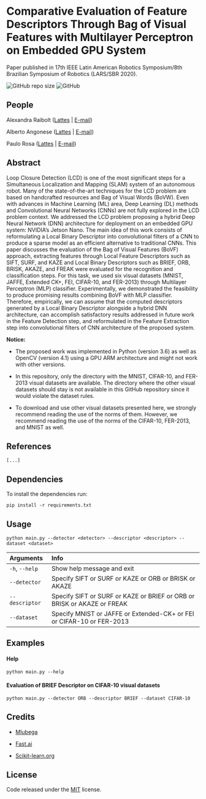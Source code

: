 # Comparative Evaluation of Feature Descriptors Through Bag of Visual Features with Multilayer Perceptron on Embedded GPU System

Paper published in 17th IEEE Latin American Robotics Symposium/8th Brazilian Symposium of Robotics (LARS/SBR 2020).

![GitHub repo size](https://img.shields.io/github/repo-size/whoisraibolt/BoVF-with-MLP-Classifier)
![GitHub](https://img.shields.io/github/license/whoisraibolt/BoVF-with-MLP-Classifier)

## People

Alexandra Raibolt   ([Lattes](http://lattes.cnpq.br/4144500977095845 "Lattes") | [E-mail](mailto:raibolt@ime.eb.br "E-mail"))

Alberto Angonese    ([Lattes](http://lattes.cnpq.br/8039229243803003 "Lattes") | [E-mail](mailto:aangonese@faeterj-petropolis.edu.br "E-mail"))

Paulo Rosa          ([Lattes](http://lattes.cnpq.br/1512717941866097 "Lattes") | [E-mail](mailto:rpaulo@ime.eb.br "E-mail"))

## Abstract

Loop Closure Detection (LCD) is one of the most significant steps for a Simultaneous Localization and Mapping (SLAM) system of an autonomous robot. Many of the state-of-the-art techniques for the LCD problem are based on handcrafted resources and Bag of Visual Words (BoVW). Even with advances in Machine Learning (ML) area, Deep Learning (DL) methods and Convolutional Neural Networks (CNNs) are not fully explored in the LCD problem context. We addressed the LCD problem proposing a hybrid Deep Neural Network (DNN) architecture for deployment on an embedded GPU system: NVIDIA’s Jetson Nano. The main idea of this work consists of reformulating a Local Binary Descriptor into convolutional filters of a CNN to produce a sparse model as an efficient alternative to traditional CNNs. This paper discusses the evaluation of the Bag of Visual Features (BoVF) approach, extracting features through Local Feature Descriptors such as SIFT, SURF, and KAZE and Local Binary Descriptors such as BRIEF, ORB, BRISK, AKAZE, and FREAK were evaluated for the recognition and classification steps. For this task, we used six visual datasets (MNIST, JAFFE, Extended CK+, FEI, CIFAR-10, and FER-2013) through Multilayer Perceptron (MLP) classifier. Experimentally, we demonstrated the feasibility to produce promising results combining BoVF with MLP classifier. Therefore, empirically, we can assume that the computed descriptors generated by a Local Binary Descriptor alongside a hybrid DNN architecture, can accomplish satisfactory results addressed in future work in the Feature Detection step, and reformulated in the Feature Extraction step into convolutional filters of CNN architecture of the proposed system.

**Notice:**

- The proposed work was implemented in Python (version 3.6) as well as OpenCV (version 4.1) using a GPU ARM architecture and might not work with other versions.

- In this repository, only the directory with the MNIST, CIFAR-10, and FER-2013 visual datasets are available. The directory where the other visual datasets should stay is not available in this GitHub repository since it would violate the dataset rules.

- To download and use other visual datasets presented here, we strongly recommend reading the use of the norms of them. However, we recommend reading the use of the norms of the CIFAR-10, FER-2013, and MNIST as well.

## References

`[...]`

## Dependencies

To install the dependencies run:

`pip install -r requirements.txt`

## Usage

`python main.py --detector <detector> --descriptor <descriptor> --dataset <dataset>`

| Arguments     | Info                                                                    |
| :------------ | :---------------------------------------------------------------------- |
| `-h`, `--help`| Show help message and exit                                              |
| `--detector`  | Specify SIFT or SURF or KAZE or ORB or BRISK or AKAZE                   |
| `--descriptor`| Specify SIFT or SURF or KAZE or BRIEF or ORB or BRISK or AKAZE or FREAK |
| `--dataset `  | Specify MNIST or JAFFE or Extended-CK+ or FEI or CIFAR-10 or FER-2013   |

## Examples

####  Help
`python main.py --help`

#### Evaluation of BRIEF Descriptor on CIFAR-10 visual datasets
`python main.py --detector ORB --descriptor BRIEF --dataset CIFAR-10`

<!--
## Improvements
- Use Netron to visualize the MLPs models;
- OpenCV optimization with CUDA.
-->

## Credits

- [Mlubega](https://github.com/mlubega/cv "Mlubega")

- [Fast.ai](https://forums.fast.ai/t/lesson-6-advanced-discussion/31442/3 "Fast.ai")

- [Scikit-learn.org](https://scikit-learn.org/stable/auto_examples/neural_networks/plot_mnist_filters.html "Scikit-learn.org")

## License

Code released under the [MIT](https://github.com/whoisraibolt/BoVF-with-MLP-Classifier/blob/master/LICENSE "MIT") license.
